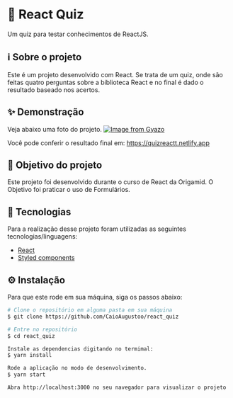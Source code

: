 # 📝 React Quiz
Um quiz para testar conhecimentos de ReactJS.

## ℹ️ Sobre o projeto 
Este é um projeto desenvolvido com React. Se trata de um quiz, onde são feitas quatro perguntas sobre a biblioteca React e no final é dado o resultado baseado nos acertos.

## ✨ Demonstração
Veja abaixo uma foto do projeto.
[![Image from Gyazo](https://i.gyazo.com/511b95b985f3ec49558f2adf491e278d.png)](https://gyazo.com/511b95b985f3ec49558f2adf491e278d)

Você pode conferir o resultado final em: https://quizreactt.netlify.app


## 🎯 Objetivo do projeto
Este projeto foi desenvolvido durante o curso de React da Origamid. O Objetivo foi praticar o uso de Formulários.

## 📝 Tecnologias 
Para a realização desse projeto foram utilizadas as seguintes tecnologias/linguagens: 
- [React](https://pt-br.reactjs.org) 
- [Styled components](https://styled-components.com)

## ⚙️ Instalação
Para que este rode em sua máquina, siga os passos abaixo:

```bash
# Clone o repositório em alguma pasta em sua máquina
$ git clone https://github.com/CaioAugustoo/react_quiz

# Entre no repositório
$ cd react_quiz

Instale as dependencias digitando no termimal:
$ yarn install

Rode a aplicação no modo de desenvolvimento.
$ yarn start

Abra http://localhost:3000 no seu navegador para visualizar o projeto
```
